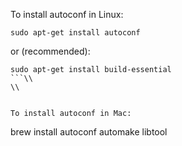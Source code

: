 To install autoconf in Linux:

```
sudo apt-get install autoconf
```
or (recommended):

```
sudo apt-get install build-essential
```\\
\\


To install autoconf in Mac:

```
brew install autoconf automake libtool
```
